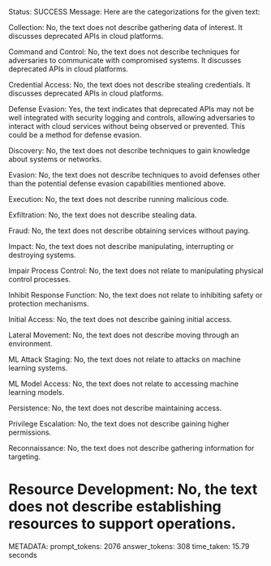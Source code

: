 Status: SUCCESS
Message:  Here are the categorizations for the given text:

Collection: No, the text does not describe gathering data of interest. It discusses deprecated APIs in cloud platforms.

Command and Control: No, the text does not describe techniques for adversaries to communicate with compromised systems. It discusses deprecated APIs in cloud platforms.

Credential Access: No, the text does not describe stealing credentials. It discusses deprecated APIs in cloud platforms.  

Defense Evasion: Yes, the text indicates that deprecated APIs may not be well integrated with security logging and controls, allowing adversaries to interact with cloud services without being observed or prevented. This could be a method for defense evasion.

Discovery: No, the text does not describe techniques to gain knowledge about systems or networks.

Evasion: No, the text does not describe techniques to avoid defenses other than the potential defense evasion capabilities mentioned above.  

Execution: No, the text does not describe running malicious code.

Exfiltration: No, the text does not describe stealing data.  

Fraud: No, the text does not describe obtaining services without paying.

Impact: No, the text does not describe manipulating, interrupting or destroying systems.

Impair Process Control: No, the text does not relate to manipulating physical control processes.  

Inhibit Response Function: No, the text does not relate to inhibiting safety or protection mechanisms.

Initial Access: No, the text does not describe gaining initial access.

Lateral Movement: No, the text does not describe moving through an environment.

ML Attack Staging: No, the text does not relate to attacks on machine learning systems.

ML Model Access: No, the text does not relate to accessing machine learning models.

Persistence: No, the text does not describe maintaining access.

Privilege Escalation: No, the text does not describe gaining higher permissions.

Reconnaissance: No, the text does not describe gathering information for targeting.

Resource Development: No, the text does not describe establishing resources to support operations.
================================================================================
METADATA:
prompt_tokens: 2076
answer_tokens: 308
time_taken: 15.79 seconds
